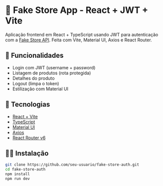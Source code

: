 # 🛒 Fake Store App - React + JWT + Vite

Aplicação frontend em React + TypeScript usando JWT para autenticação com a [Fake Store API](https://fakestoreapi.com/). Feita com Vite, Material UI, Axios e React Router.

## 🚀 Funcionalidades
- Login com JWT (username + password)
- Listagem de produtos (rota protegida)
- Detalhes do produto
- Logout (limpa o token)
- Estilização com Material UI

## 🔗 Tecnologias
- [React + Vite](https://vitejs.dev/)
- [TypeScript](https://www.typescriptlang.org/)
- [Material UI](https://mui.com/)
- [Axios](https://axios-http.com/)
- [React Router v6](https://reactrouter.com/en/main)

## 🧑‍💻 Instalação

```bash
git clone https://github.com/seu-usuario/fake-store-auth.git
cd fake-store-auth
npm install
npm run dev
